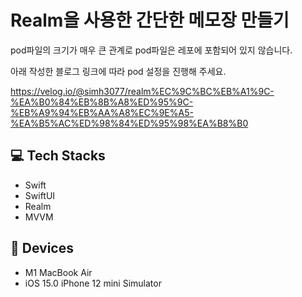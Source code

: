 # Realm을 사용한 간단한 메모장 만들기

pod파일의 크기가 매우 큰 관계로 pod파일은 레포에 포함되어 있지 않습니다.

아래 작성한 블로그 링크에 따라 pod 설정을 진행해 주세요.

https://velog.io/@simh3077/realm%EC%9C%BC%EB%A1%9C-%EA%B0%84%EB%8B%A8%ED%95%9C-%EB%A9%94%EB%AA%A8%EC%9E%A5-%EA%B5%AC%ED%98%84%ED%95%98%EA%B8%B0

## 💻 Tech Stacks
- Swift
- SwiftUI
- Realm
- MVVM
## 📱 Devices
- M1 MacBook Air
- iOS 15.0 iPhone 12 mini Simulator
